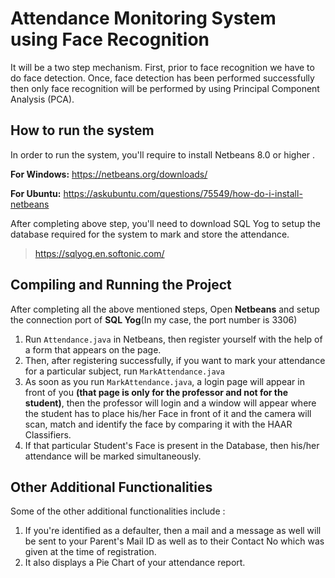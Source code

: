 # Attendance Monitoring System using Face Recognition

It will be a two step mechanism. First, prior to face recognition we have to do face detection. Once, face detection has been performed successfully then only face recognition will be performed by using Principal Component Analysis (PCA).

## How to run the system

In order to run the system, you'll require to install Netbeans 8.0 or higher .


**For Windows:** https://netbeans.org/downloads/


**For Ubuntu:** https://askubuntu.com/questions/75549/how-do-i-install-netbeans


After completing above step, you'll need to download SQL Yog to setup the database required for the system to mark and store the attendance.


> https://sqlyog.en.softonic.com/


## Compiling and Running the Project

After completing all the above mentioned steps, Open **Netbeans** and setup the connection port of **SQL Yog**(In my case, the port number is 3306)

1. Run `Attendance.java` in Netbeans, then register yourself with the help of a form that appears on the page.
2. Then, after registering successfully, if you want to mark your attendance for a particular subject, run `MarkAttendance.java`
3. As soon as you run `MarkAttendance.java`, a login page will appear in front of you **(that page is only for the professor and not for the student)**, then the professor will login and a window will appear where the student has to place his/her Face in front of it and the camera will scan, match and identify the face by comparing it with the HAAR Classifiers.
4. If that particular Student's Face is present in the Database, then his/her attendance will be marked simultaneously.

## Other Additional Functionalities

Some of the other additional functionalities include : 

1. If you're identified as a defaulter, then a mail and a message as well will be sent to your Parent's Mail ID as well as to their Contact No which was given at the time of registration.
2. It also displays a Pie Chart of your attendance report.

